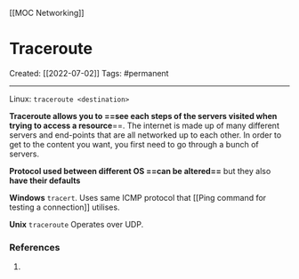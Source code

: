 [[MOC Networking]]

# Traceroute
Created:  [[2022-07-02]]
Tags: #permanent 

---
Linux: `traceroute <destination>`


**Traceroute allows you to ==see each steps of the servers visited when trying to access a resource**==. The internet is made up of many different servers and end-points that are all networked up to each other. In order to get to the content you want, you first need to go through a bunch of servers. 



**Protocol used between different OS ==can be altered==** but they also **have their defaults**

**Windows**  `tracert`. 
Uses same ICMP protocol that [[Ping command for testing a connection]] utilises.

**Unix** `traceroute` 
Operates over UDP. 


















### References
1. 